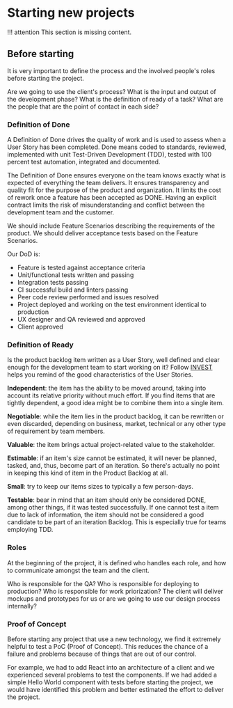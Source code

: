 # Starting new projects

!!! attention
    This section is missing content.

## Before starting

It is very important to define the process and the involved people's roles before starting the project.

Are we going to use the client's process? What is the input and output of the development phase? What is the definition of ready of a task? What are the people that are the point of contact in each side?

### Definition of Done

A Definition of Done drives the quality of work and is used to assess when a User Story has been completed. Done means coded to standards, reviewed, implemented with unit Test-Driven Development (TDD), tested with 100 percent test automation, integrated and documented.

The Definition of Done ensures everyone on the team knows exactly what is expected of everything the team delivers. It ensures transparency and quality fit for the purpose of the product and organization. It limits the cost of rework once a feature has been accepted as DONE. Having an explicit contract limits the risk of misunderstanding and conflict between the development team and the customer.

We should include Feature Scenarios describing the requirements     of the product. We should deliver acceptance tests based on the Feature Scenarios.

Our DoD is:

* Feature is tested against acceptance criteria
* Unit/functional tests written and passing
* Integration tests passing
* CI successful build and linters passing
* Peer code review performed and issues resolved
* Project deployed and working on the test environment identical to production
* UX designer and QA reviewed and approved
* Client approved

### Definition of Ready

Is the product backlog item written as a User Story, well defined and clear enough for the development team to start working on it? Follow [INVEST](https://www.agilealliance.org/glossary/invest) helps you remind of the good characteristics of the User Stories.

**Independent**: the item has the ability to be moved around, taking into account its relative priority without much effort. If you find items that are tightly dependent, a good idea might be to combine them into a single item.

**Negotiable**: while the item lies in the product backlog, it can be rewritten or even discarded, depending on business, market, technical or any other type of requirement by team members.

**Valuable**: the item brings actual project-related value to the stakeholder.

**Estimable**: if an item's size cannot be estimated, it will never be planned, tasked, and, thus, become part of an iteration. So there's actually no point in keeping this kind of item in the Product Backlog at all.

**Small**: try to keep our items sizes to typically a few person-days.

**Testable**: bear in mind that an item should only be considered DONE, among other things, if it was tested successfully. If one cannot test a item due to lack of information, the item should not be considered a good candidate to be part of an iteration Backlog. This is especially true for teams employing TDD.

### Roles

At the beginning of the project, it is defined who handles each role, and how to communicate amongst the team and the client.

Who is responsible for the QA? Who is responsible for deploying to production? Who is responsible for work priorization? The client will deliver mockups and prototypes for us or are we going to use our design process internally?

### Proof of Concept

Before starting any project that use a new technology, we find it extremely helpful to test a PoC (Proof of Concept). This reduces the chance of a failure and problems because of things that are out of our control.

For example, we had to add React into an architecture of a client and we experienced several problems to test the components. If we had added a simple Hello World component with tests before starting the project, we would have identified this problem and better estimated the effort to deliver the project.
